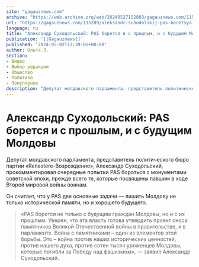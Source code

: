 ```yaml
---
site: "gagauznews.com"
archive: "https://web.archive.org/web/20240527152803/gagauznews.com/115289/aleksandr-suhodolskij-pas-boretsya-i-s-proshlym-i-s-budushhim-moldovy.html"
url: "https://gagauznews.com/115289/aleksandr-suhodolskij-pas-boretsya-i-s-proshlym-i-s-budushhim-moldovy.html"
language: ru
title: "Александр Суходольский: PAS борется и с прошлым, и с будущим Молдовы"
publication: '[[Gagauznews]]'
published: '2024-05-02T13:39:05+00:00'
author: Ольга Л.
section:
- Видео
- Выбор редакции
- Общество
- Политика
- Популярное
description: "Депутат молдавского парламента, представитель политического бюро партии «Renastere-Возрождение», Александр Суходольский, прокомментировал очередные попытки PAS бороться с монументами советской эпохи, прежде всего те, которые посвящены павшим в ходе Второй мировой войны воинам. Он считает, что у PAS две основные задачи — лишить Молдову не только исторической памяти, но и хорошего будущего. «PAS борется не только с будущим граждан Молдовы, но и с их прошлым. Уверен, что эта власть готова утвердить проект сноса памятников Великой Отечественной войны в правительстве, и в парламенте. Война с памятниками – один из элементов этой борьбы. Это – война против наших исторических ценностей, против нашего духа, против […]"
---
```


# Александр Суходольский: PAS борется и с прошлым, и с будущим Молдовы

Депутат молдавского парламента, представитель политического бюро партии «Renastere-Возрождение», Александр Суходольский, прокомментировал очередные попытки PAS бороться с монументами советской эпохи, прежде всего те, которые посвящены павшим в ходе Второй мировой войны воинам.

Он считает, что у PAS две основные задачи — лишить Молдову не только исторической памяти, но и хорошего будущего.

> «PAS борется не только с будущим граждан Молдовы, но и с их прошлым. Уверен, что эта власть готова утвердить проект сноса памятников Великой Отечественной войны в правительстве, и в парламенте. Война с памятниками – один из элементов этой борьбы. Это – война против наших исторических ценностей, против нашего духа, против сотен тысяч уроженцев Молдовы, которые погибли за Победу над фашизмом», — заявил Александр Суходольский.